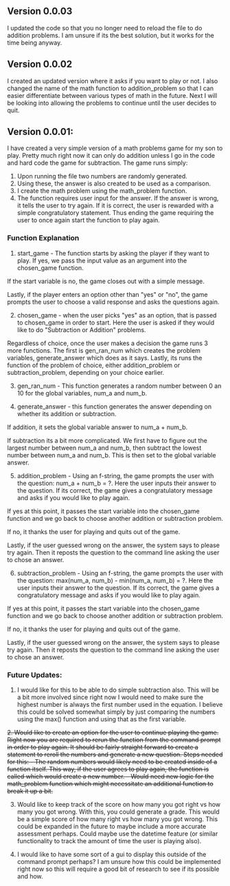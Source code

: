 ## Version 0.0.03

I updated the code so that you no longer need to reload the file to do addition problems. I am unsure if its the best solution, but it works for the time being anyway. 

## Version 0.0.02

I created an updated version where it asks if you want to play or not. I also changed the name of the math function to addition_problem so that I can easier differentiate between various types of math in the future. Next I will be looking into allowing the problems to continue until the user decides to quit.


## Version 0.0.01:

I have created a very simple version of a math problems game for my son to play. Pretty much right now it can only do addition unless I go in the code and hard code the game for subtraction. The game runs simply:

1. Upon running the file two numbers are randomly generated. 
2. Using these, the answer is also created to be used as a comparison.
3. I create the math problem using the math_problem function.
4. The function requires user input for the answer. If the answer is wrong, it tells the user to try again. If it is correct, the user is rewarded with a simple congratulatory statement. Thus ending the game requiring the user to once again start the function to play again. 


### Function Explanation

1. start_game - The function starts by asking the player if they want to play. If yes, we pass the input value as an argument into the chosen_game function.

If the start variable is no, the game closes out with a simple message.

Lastly, if the player enters an option other than "yes" or "no", the game prompts the user to choose a valid response and asks the questions again. 


2. chosen_game - when the user picks "yes" as an option, that is passed to chosen_game in order to start. Here the user is asked if they would like to do "Subtraction or Addition" problems.

Regardless of choice, once the user makes a decision the game runs 3 more functions. The first is gen_ran_num which creates the problem variables, generate_answer which does as it says. Lastly, its runs the function of the problem of choice, either addition_problem or subtraction_problem, depending on your choice earlier.


3. gen_ran_num - This function generates a random number between 0 an 10 for the global variables, num_a and num_b.


4. generate_answer - this function generates the answer depending on whether its addition or subtraction. 

If addition, it sets the global variable answer to num_a + num_b.

If subtraction its a bit more complicated. We first have to figure out the largest number between num_a and num_b, then subtract the lowest number between num_a and num_b. This is then set to the global variable answer.


5. addition_problem - Using an f-string, the game prompts the user with the question: num_a + num_b = ?. Here the user inputs their answer to the question. If its correct, the game gives a congratulatory message and asks if you would like to play again. 

If yes at this point, it passes the start variable into the chosen_game function and we go back to choose another addition or subtraction problem.

If no, it thanks the user for playing and quits out of the game.

Lastly, if the user guessed wrong on the answer, the system says to please try again. Then it reposts the question to the command line asking the user to chose an answer.


6. subtraction_problem - Using an f-string, the game prompts the user with the question: max(num_a, num_b) - min(num_a, num_b) = ?. Here the user inputs their answer to the question. If its correct, the game gives a congratulatory message and asks if you would like to play again.

If yes at this point, it passes the start variable into the chosen_game function and we go back to choose another addition or subtraction problem.

If no, it thanks the user for playing and quits out of the game.

Lastly, if the user guessed wrong on the answer, the system says to please try again. Then it reposts the question to the command line asking the user to chose an answer.


### Future Updates:
1. I would like for this to be able to do simple subtraction also. This will be a bit more involved since right now I would need to make sure the highest number is always the first number used in the equation. I believe this could be solved somewhat simply by just comparing the numbers using the max() function and using that as the first variable.

~~2. Would like to create an option for the user to continue playing the game. Right now you are required to rerun the function from the command prompt in order to play again. It should be fairly straight forward to create a statement to reroll the numbers and generate a new question. 
    Steps needed for this:
        - The random numbers would likely need to be created inside of a function itself. This way, if the user agrees to play again, the function is called which would create a new number. 
        - Would need new logic for the math_problem function which might necessitate an additional function to break it up a bit.~~

3. Would like to keep track of the score on how many you got right vs how many you got wrong. With this, you could generate a grade. This would be a simple score of how many right vs how many you got wrong. This could be expanded in the future to maybe include a more accurate assessment perhaps. Could maybe use the datetime feature (or similar functionality to track the amount of time the user is playing also).

4. I would like to have some sort of a gui to display this outside of the command prompt perhaps? I am unsure how this could be implemented right now so this will require a good bit of research to see if its possible and how.
